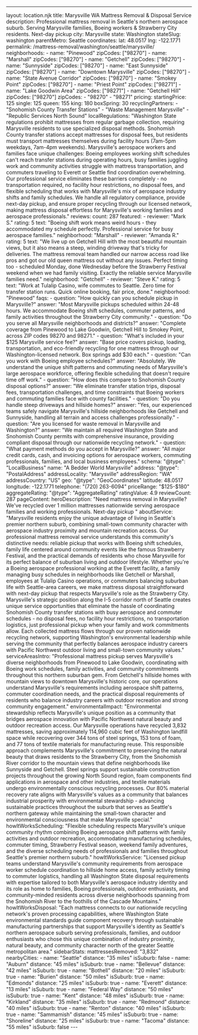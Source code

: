 ---
layout: location.njk
title: Marysville WA Mattress Removal & Disposal Service
description: Professional mattress removal in Seattle's northern aerospace suburb. Serving Marysville families, Boeing workers & Strawberry City residents. Next-day pickup
city: Marysville state: Washington stateSlug: washington parentMetro: Seattle coordinates: lat: 48.0517 lng: -122.1771
permalink: /mattress-removal/washington/seattle/marysville/ neighborhoods: - name: "Pinewood" zipCodes: ["98270"] - name: "Marshall" zipCodes: ["98270"] - name: "Getchell" zipCodes: ["98270"] - name: "Sunnyside" zipCodes: ["98270"] - name: "East Sunnyside" zipCodes: ["98270"] - name: "Downtown Marysville" zipCodes: ["98270"] - name: "State Avenue Corridor" zipCodes: ["98270"] - name: "Smokey Point" zipCodes: ["98270"] - name: "Priest Point" zipCodes: ["98271"] - name: "Lake Goodwin Area" zipCodes: ["98271"] - name: "Getchell Hill" zipCodes: ["98270"] zipCodes: - "98270" - "98271" pricing: startingPrice: 125 single: 125 queen: 155 king: 180 boxSpring: 30 recyclingPartners: - "Snohomish County Transfer Stations" - "Waste Management Marysville" - "Republic Services North Sound" localRegulations: "Washington State regulations prohibit mattresses from regular garbage collection, requiring Marysville residents to use specialized disposal methods. Snohomish County transfer stations accept mattresses for disposal fees, but residents must transport mattresses themselves during facility hours (7am-5pm weekdays, 7am-4pm weekends). Marysville's aerospace workers and families face unique challenges: Boeing employees working shift schedules can't reach transfer stations during operating hours, busy families juggling work and community activities struggle with mattress transportation, and commuters traveling to Everett or Seattle find coordination overwhelming. Our professional service eliminates these barriers completely - no transportation required, no facility hour restrictions, no disposal fees, and flexible scheduling that works with Marysville's mix of aerospace industry shifts and family schedules. We handle all regulatory compliance, provide next-day pickup, and ensure proper recycling through our licensed network, making mattress disposal effortless for Marysville's working families and aerospace professionals." reviews: count: 287 featured: - reviewer: "Mark S." rating: 5 text: "Boeing shift work means weird hours - they accommodated my schedule perfectly. Professional service for busy aerospace families." neighborhood: "Marshall" - reviewer: "Amanda R." rating: 5 text: "We live up on Getchell Hill with the most beautiful mountain views, but it also means a steep, winding driveway that's tricky for deliveries. The mattress removal team handled our narrow access road like pros and got our old queen mattress out without any issues. Perfect timing too - scheduled Monday, done Wednesday before the Strawberry Festival weekend when we had family visiting. Exactly the reliable service Marysville families need." neighborhood: "Getchell" - reviewer: "Steve K." rating: 5 text: "Work at Tulalip Casino, wife commutes to Seattle. Zero time for transfer station runs. Quick online booking, fair price, done." neighborhood: "Pinewood" faqs: - question: "How quickly can you schedule pickup in Marysville?" answer: "Most Marysville pickups scheduled within 24-48 hours. We accommodate Boeing shift schedules, commuter patterns, and family activities throughout the Strawberry City community." - question: "Do you serve all Marysville neighborhoods and districts?" answer: "Complete coverage from Pinewood to Lake Goodwin, Getchell Hill to Smokey Point, across ZIP codes 98270 and 98271." - question: "What's included in your $125 Marysville service fee?" answer: "Base price covers pickup, loading, transportation, and eco-friendly recycling for one mattress through our Washington-licensed network. Box springs add $30 each." - question: "Can you work with Boeing employee schedules?" answer: "Absolutely. We understand the unique shift patterns and commuting needs of Marysville's large aerospace workforce, offering flexible scheduling that doesn't require time off work." - question: "How does this compare to Snohomish County disposal options?" answer: "We eliminate transfer station trips, disposal fees, transportation challenges, and time constraints that Boeing workers and commuting families face with county facilities." - question: "Do you handle steep driveways and hillside homes?" answer: "Yes, our experienced teams safely navigate Marysville's hillside neighborhoods like Getchell and Sunnyside, handling all terrain and access challenges professionally." - question: "Are you licensed for waste removal in Marysville and Washington?" answer: "We maintain all required Washington State and Snohomish County permits with comprehensive insurance, providing compliant disposal through our nationwide recycling network." - question: "What payment methods do you accept in Marysville?" answer: "All major credit cards, cash, and invoicing options for aerospace workers, commuting professionals, families, and local business employees." schema: "@type": "LocalBusiness" name: "A Bedder World Marysville" address: "@type": "PostalAddress" addressLocality: "Marysville" addressRegion: "WA" addressCountry: "US" geo: "@type": "GeoCoordinates" latitude: 48.0517 longitude: -122.1771 telephone: "(720) 263-6094" priceRange: "$125-$180" aggregateRating: "@type": "AggregateRating" ratingValue: 4.9 reviewCount: 287 pageContent: heroDescription: "Need mattress removal in Marysville? We've recycled over 1 million mattresses nationwide serving aerospace families and working professionals. Next-day pickup " aboutService: "Marysville residents enjoy the unique advantage of living in Seattle's premier northern suburb, combining small-town community character with aerospace industry proximity and mountain recreation access. Our professional mattress removal service understands this community's distinctive needs: reliable pickup that works with Boeing shift schedules, family life centered around community events like the famous Strawberry Festival, and the practical demands of residents who chose Marysville for its perfect balance of suburban living and outdoor lifestyle. Whether you're a Boeing aerospace professional working at the Everett facility, a family managing busy schedules in neighborhoods like Getchell or Marshall, employees at Tulalip Casino operations, or commuters balancing suburban life with Seattle-area careers, we make mattress disposal straightforward with next-day pickup that respects Marysville's role as the Strawberry City. Marysville's strategic position along the I-5 corridor north of Seattle creates unique service opportunities that eliminate the hassle of coordinating Snohomish County transfer stations with busy aerospace and commuter schedules - no disposal fees, no facility hour restrictions, no transportation logistics, just professional pickup when your family and work commitments allow. Each collected mattress flows through our proven nationwide recycling network, supporting Washington's environmental leadership while serving the community that perfectly balances aerospace industry careers with Pacific Northwest outdoor living and small-town community values." serviceAreasIntro: "Professional mattress pickup serves Marysville's diverse neighborhoods from Pinewood to Lake Goodwin, coordinating with Boeing work schedules, family activities, and community commitments throughout this northern suburban gem. From Getchell's hillside homes with mountain views to downtown Marysville's historic core, our operations understand Marysville's requirements including aerospace shift patterns, commuter coordination needs, and the practical disposal requirements of residents who balance industry careers with outdoor recreation and strong community engagement." environmentalImpact: "Environmental stewardship reflects Marysville's unique position as a community that bridges aerospace innovation with Pacific Northwest natural beauty and outdoor recreation access. Our Marysville operations have recycled 3,832 mattresses, saving approximately 114,960 cubic feet of Washington landfill space while recovering over 344 tons of steel springs, 153 tons of foam, and 77 tons of textile materials for manufacturing reuse. This responsible approach complements Marysville's commitment to preserving the natural beauty that draws residents to the Strawberry City, from the Snohomish River corridor to the mountain views that define neighborhoods like Sunnyside and Getchell. Steel springs support sustainable construction projects throughout the growing North Sound region, foam components find applications in aerospace and other industries, and textile materials undergo environmentally conscious recycling processes. Our 80% material recovery rate aligns with Marysville's values as a community that balances industrial prosperity with environmental stewardship - advancing sustainable practices throughout the suburb that serves as Seattle's northern gateway while maintaining the small-town character and environmental consciousness that make Marysville special." howItWorksScheduling: "Flexible scheduling respects Marysville's unique community rhythm combining Boeing aerospace shift patterns with family activities and outdoor recreation, accommodating manufacturing schedules, commuter timing, Strawberry Festival season, weekend family adventures, and the diverse scheduling needs of professionals and families throughout Seattle's premier northern suburb." howItWorksService: "Licensed pickup teams understand Marysville's community requirements from aerospace worker schedule coordination to hillside home access, family activity timing to commuter logistics, handling all Washington State disposal requirements with expertise tailored to both Marysville's aerospace industry identity and its role as home to families, Boeing professionals, outdoor enthusiasts, and community-minded residents across diverse neighborhoods spanning from the Snohomish River to the foothills of the Cascade Mountains." howItWorksDisposal: "Each mattress connects to our nationwide recycling network's proven processing capabilities, where Washington State environmental standards guide component recovery through sustainable manufacturing partnerships that support Marysville's identity as Seattle's northern aerospace suburb serving professionals, families, and outdoor enthusiasts who chose this unique combination of industry proximity, natural beauty, and community character north of the greater Seattle metropolitan area." sidebarStats: mattressesRemoved: "3,832" nearbyCities: - name: "Seattle" distance: "35 miles" isSuburb: false - name: "Auburn" distance: "45 miles" isSuburb: true - name: "Bellevue" distance: "42 miles" isSuburb: true - name: "Bothell" distance: "20 miles" isSuburb: true - name: "Burien" distance: "50 miles" isSuburb: true - name: "Edmonds" distance: "25 miles" isSuburb: true - name: "Everett" distance: "13 miles" isSuburb: true - name: "Federal Way" distance: "50 miles" isSuburb: true - name: "Kent" distance: "48 miles" isSuburb: true - name: "Kirkland" distance: "35 miles" isSuburb: true - name: "Redmond" distance: "40 miles" isSuburb: true - name: "Renton" distance: "40 miles" isSuburb: true - name: "Sammamish" distance: "45 miles" isSuburb: true - name: "Shoreline" distance: "25 miles" isSuburb: true - name: "Tacoma" distance: "55 miles" isSuburb: false ---